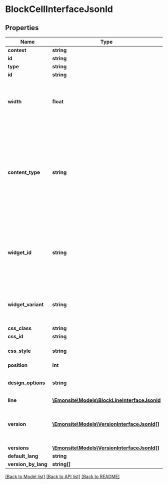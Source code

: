 # BlockCellInterfaceJsonld

## Properties
Name | Type | Description | Notes
------------ | ------------- | ------------- | -------------
**context** | **string** |  | [optional] 
**id** | **string** |  | [optional] 
**type** | **string** |  | [optional] 
**id** | **string** |  | [optional] 
**width** | **float** | largeur de la cellule en pourcentage TODO pk nullable ? Si null, c&#x27;est 100 ? | [optional] 
**content_type** | **string** | Type de contenu de la cellule nullable car la cellule peut ne pas être configuré mais quand même être enregistré TODO constantes pour chaque types | [optional] 
**widget_id** | **string** | Identifiant du widget si la cellule est de ce type TODO ? Ca peut etre quoi d&#x27;autre ? Tout est censé être un widget | [optional] 
**widget_variant** | **string** | Identifiant de la variation du widget (je sais pas ce que c&#x27;est) | [optional] 
**css_class** | **string** |  | [optional] 
**css_id** | **string** |  | [optional] 
**css_style** | **string** | Preset CSS de la cellule (quid ?) | [optional] 
**position** | **int** |  | [optional] 
**design_options** | **string** | Pour sauvegarder les options de design | [optional] 
**line** | [**\Emonsite\Models\BlockLineInterfaceJsonld**](BlockLineInterfaceJsonld.md) |  | [optional] 
**version** | [**\Emonsite\Models\VersionInterfaceJsonld[]**](VersionInterfaceJsonld.md) | La version dans la langue demandé ou la langue par défault | [optional] 
**versions** | [**\Emonsite\Models\VersionInterfaceJsonld[]**](VersionInterfaceJsonld.md) |  | [optional] 
**default_lang** | **string** |  | [optional] 
**version_by_lang** | **string[]** |  | [optional] 

[[Back to Model list]](../../README.md#documentation-for-models) [[Back to API list]](../../README.md#documentation-for-api-endpoints) [[Back to README]](../../README.md)

